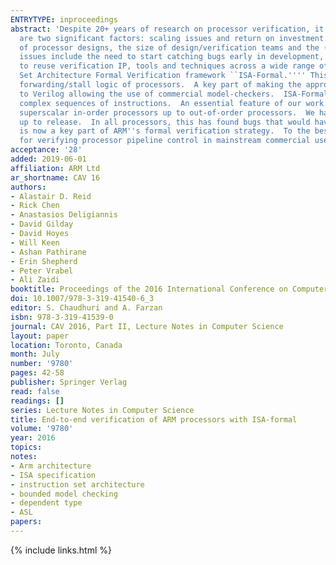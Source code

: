 ```yaml
---
ENTRYTYPE: inproceedings
abstract: 'Despite 20+ years of research on processor verification, it remains hard to use formal verification techniques in commercial processor development.  There
  are two significant factors: scaling issues and return on investment.  The scaling issues include the size of modern processor specifications, the size/complexity
  of processor designs, the size of design/verification teams and the (non)availability of enough formal verification experts.  The return on investment
  issues include the need to start catching bugs early in development, the need to continue catching bugs throughout development, and the need to be able
  to reuse verification IP, tools and techniques across a wide range of design styles.  This paper describes how ARM has overcome these issues in our Instruction
  Set Architecture Formal Verification framework ``ISA-Formal.'''' This is an end-to-end framework to detect bugs in the datapath, pipeline control and
  forwarding/stall logic of processors.  A key part of making the approach scale is use of a mechanical translation of ARM''s Architecture Reference Manuals
  to Verilog allowing the use of commercial model-checkers.  ISA-Formal has proven especially effective at finding micro-architecture specific bugs involving
  complex sequences of instructions.  An essential feature of our work is that it is able to scale all the way from simple 3-stage microcontrollers, through
  superscalar in-order processors up to out-of-order processors.  We have applied this method to 8 different ARM processors spanning all stages of development
  up to release.  In all processors, this has found bugs that would have been hard for conventional simulation-based verification to find and ISA-Formal
  is now a key part of ARM''s formal verification strategy.  To the best of our knowledge, this is the most broadly applicable formal verification technique
  for verifying processor pipeline control in mainstream commercial use.'
acceptance: '28'
added: 2019-06-01
affiliation: ARM Ltd
ar_shortname: CAV 16
authors:
- Alastair D. Reid
- Rick Chen
- Anastasios Deligiannis
- David Gilday
- David Hoyes
- Will Keen
- Ashan Pathirane
- Erin Shepherd
- Peter Vrabel
- Ali Zaidi
booktitle: Proceedings of the 2016 International Conference on Computer Aided Verification (CAV'16)
doi: 10.1007/978-3-319-41540-6_3
editor: S. Chaudhuri and A. Farzan
isbn: 978-3-319-41539-0
journal: CAV 2016, Part II, Lecture Notes in Computer Science
layout: paper
location: Toronto, Canada
month: July
number: '9780'
pages: 42-58
publisher: Springer Verlag
read: false
readings: []
series: Lecture Notes in Computer Science
title: End-to-end verification of ARM processors with ISA-formal
volume: '9780'
year: 2016
topics:
notes:
- Arm architecture
- ISA specification
- instruction set architecture
- bounded model checking
- dependent type
- ASL
papers:
---
```

{% include links.html %}
